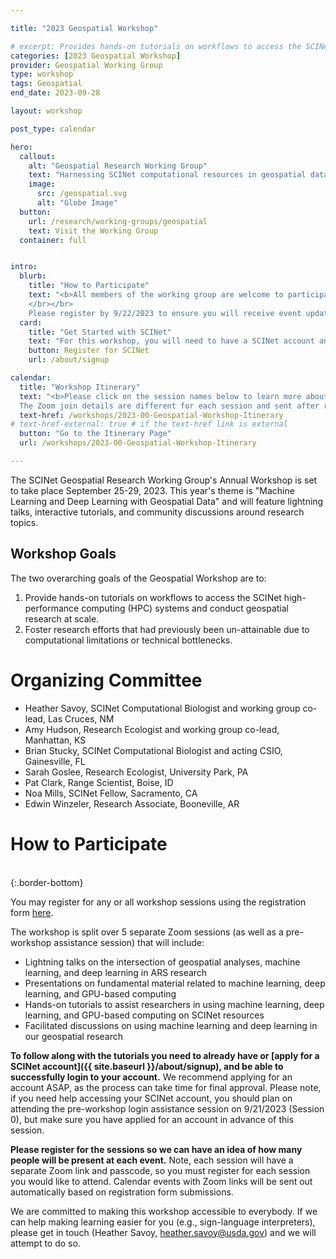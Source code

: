 ```yaml
---

title: "2023 Geospatial Workshop"

# excerpt: Provides hands-on tutorials on workflows to access the SCINet HPC systems and conduct geospatial research at scale and fosters geospatial research efforts.
categories: [2023 Geospatial Workshop]  
provider: Geospatial Working Group
type: workshop
tags: Geospatial
end_date: 2023-09-28  

layout: workshop

post_type: calendar

hero:
  callout:
    alt: "Geospatial Research Working Group"
    text: "Harnessing SCINet computational resources in geospatial data science to further sustainable and intensified agriculture"
    image:
      src: /geospatial.svg
      alt: "Globe Image"
  button:
    url: /research/working-groups/geospatial
    text: Visit the Working Group
  container: full


intro:
  blurb:
    title: "How to Participate"
    text: "<b>All members of the working group are welcome to participate!</b> We also welcome anyone interested in learning about the working group, SCINet, or geospatial research.  
    </br></br>
    Please register by 9/22/2023 to ensure you will receive event updates and be added to the workshop project space on SCINet."
  card: 
    title: "Get Started with SCINet"
    text: "For this workshop, you will need to have a SCINet account and be able to successfully log in. We recommend applying for an account as soon as possible."
    button: Register for SCINet
    url: /about/signup

calendar:
  title: "Workshop Itinerary"
  text: "<b>Please click on the session names below to learn more about each session.</b> </br> 
  The Zoom join details are different for each session and sent after registration. If you are unable to join a session, you will still be able to access and work through all the tutorials on your own using the session pages. We will make the Zoom recordings available after the meeting as well."
  text-href: /workshops/2023-00-Geospatial-Workshop-Itinerary
# text-href-external: true # if the text-href link is external
  button: "Go to the Itinerary Page"
  url: /workshops/2023-00-Geospatial-Workshop-Itinerary

---
```


The SCINet Geospatial Research Working Group's Annual Workshop is set to take place September 25-29, 2023. This year's theme is "Machine Learning and Deep Learning with Geospatial Data" and will feature lightning talks, interactive tutorials, and community discussions around research topics.<!--excerpt-->   


## Workshop Goals

The two overarching goals of the Geospatial Workshop are to:

1. Provide hands-on tutorials on workflows to access the SCINet high-performance computing (HPC) systems and conduct geospatial research at scale.
1. Foster research efforts that had previously been un-attainable due to computational limitations or technical bottlenecks. 

# Organizing Committee

* Heather Savoy, SCINet Computational Biologist and working group co-lead, Las Cruces, NM
* Amy Hudson, Research Ecologist and working group co-lead, Manhattan, KS
* Brian Stucky, SCINet Computational Biologist and acting CSIO, Gainesville, FL
* Sarah Goslee, Research Ecologist, University Park, PA
* Pat Clark, Range Scientist, Boise, ID
* Noa Mills, SCINet Fellow, Sacramento, CA
* Edwin Winzeler, Research Associate, Booneville, AR


# How to Participate

<br>
{:.border-bottom}

You may register for any or all workshop sessions using the registration form [here](https://forms.office.com/g/1n2VMfkx3n).

The workshop is split over 5 separate Zoom sessions (as well as a pre-workshop assistance session) that will include:

* Lightning talks on the intersection of geospatial analyses, machine learning, and deep learning in ARS research
* Presentations on fundamental material related to machine learning, deep learning, and GPU-based computing
* Hands-on tutorials to assist researchers in using machine learning, deep learning, and GPU-based computing on SCINet resources
* Facilitated discussions on using machine learning and deep learning in our geospatial research

**To follow along with the tutorials you need to already have or [apply for a SCINet account]({{ site.baseurl }}/about/signup), and be able to successfully login to your account.**  We recommend applying for an account ASAP, as the process can take time for final approval. Please note, if you need help accessing your SCINet account, you should plan on attending the pre-workshop login assistance session on 9/21/2023 (Session 0), but make sure you have applied for an account in advance of this session.

**Please register for the sessions so we can have an idea of how many people will be present at each event.** Note, each session will have a separate Zoom link and passcode, so you must register for each session you would like to attend. Calendar events with Zoom links will be sent out automatically based on registration form submissions. 

We are committed to making this workshop accessible to everybody. If we can help making learning easier for you (e.g., sign-language interpreters), please get in touch (Heather Savoy, [heather.savoy@usda.gov](heather.savoy@usda.gov)) and we will attempt to do so.



<br>








<br>
